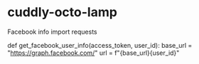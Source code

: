 # cuddly-octo-lamp
Facebook info
import requests

def get_facebook_user_info(access_token, user_id):
    base_url = "https://graph.facebook.com/"
    url = f"{base_url}{user_id}"
